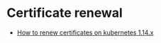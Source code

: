 # Certificate renewal

* [How to renew certificates on kubernetes 1.14.x](scenario-1_k8s-v1.14-kubespray.md)
